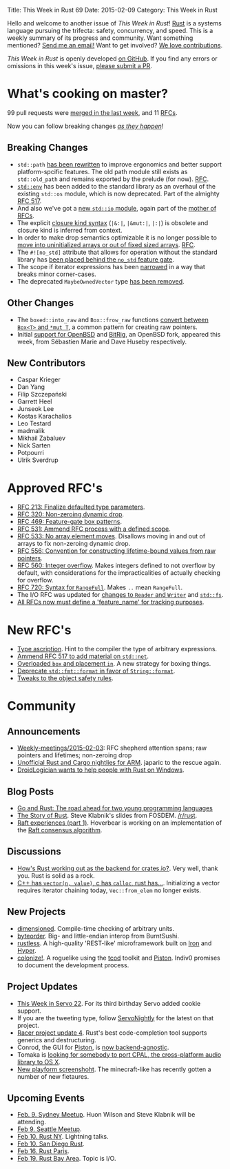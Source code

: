 Title: This Week in Rust 69
Date: 2015-02-09
Category: This Week in Rust

Hello and welcome to another issue of *This Week in Rust*!
[Rust](http://rust-lang.org) is a systems language pursuing the trifecta:
safety, concurrency, and speed. This is a weekly summary of its progress and
community. Want something mentioned? [Send me an
email!](mailto:corey@octayn.net?subject=This%20Week%20in%20Rust%20Suggestion)
Want to get involved? [We love
contributions](https://github.com/rust-lang/rust/wiki/Note-guide-for-new-contributors).

*This Week in Rust* is openly developed [on GitHub](https://github.com/cmr/this-week-in-rust).
If you find any errors or omissions in this week's issue, [please submit a PR](https://github.com/cmr/this-week-in-rust/pulls).

# What's cooking on master?

99 pull requests were [merged in the last week][merged], and 11 [RFCs][rfcs].

[merged]: https://github.com/rust-lang/rust/pulls?q=is%3Apr+is%3Amerged+merged%3A2015-02-02..2015-02-08
[rfcs]: https://github.com/rust-lang/rfcs/pulls?q=is%3Apr+is%3Amerged+merged%3A2015-02-02..2015-02-08

Now you can follow breaking changes *[as they happen][BitRust]*!

[BitRust]: http://bitrust.octarineparrot.com/

## Breaking Changes

* `std::path` [has been rewritten][path] to improve ergonomics and
  better support platform-spcific features. The old path module still
  exists as `std::old_path` and remains exported by the prelude (for
  now). [RFC][path-rfc].
* [`std::env`][env] has been added to the standard library as an
  overhaul of the existing `std::os` module, which is now
  deprecated. Part of the almighty [RFC 517][env-rfc].
* And also we've got a [new `std::io` module][io], again part of
  the [mother of RFCs][io-rfc].
* The explicit [closure kind syntax][close] (`|&:|`, `|&mut:|`, `|:|`)
  is obsolete and closure kind is inferred from context.
* In order to make drop semantics optimizable it is no longer possible
  to [move into uninitialized arrays or out of fixed sized
  arrays][array]. [RFC][array-rfc].
* The `#![no_std]` attribute that allows for operation without the
  standard library has [been placed behind the `no_std` feature
  gate][no_std].
* The scope if iterator expressions has been [narrowed][scope] in a
  way that breaks minor corner-cases.
* The deprecated `MaybeOwnedVector` type [has been removed][maybe].

[path]: https://github.com/rust-lang/rust/pull/21759
[path-rfc]: https://github.com/rust-lang/rfcs/blob/master/text/0474-path-reform.md
[env]: https://github.com/rust-lang/rust/pull/21787
[env-rfc]: https://github.com/rust-lang/rfcs/blob/master/text/0517-io-os-reform.md#stdenv
[io]: https://github.com/rust-lang/rust/pull/21835
[io-rfc]: https://github.com/rust-lang/rfcs/blob/master/text/0517-io-os-reform.md
[close]: https://github.com/rust-lang/rust/pull/21843
[array]: https://github.com/rust-lang/rust/pull/21971
[array-rfc]: https://github.com/rust-lang/rfcs/blob/master/text/0533-no-array-elem-moves.md
[scope]: https://github.com/rust-lang/rust/pull/21984
[no_std]: https://github.com/rust-lang/rust/pull/21988
[maybe]: https://github.com/rust-lang/rust/pull/22009

## Other Changes

* The `boxed::into_raw` and `Box::frow_raw` functions [convert between
  `Box<T>` and `*mut T`][boxraw], a common pattern for creating raw
  pointers.
* Initial [support for OpenBSD][openbsd] and [BitRig][bitrig], an OpenBSD fork,
  appeared this week, from Sébastien Marie and Dave Huseby respectively.

[boxraw]: https://github.com/rust-lang/rust/pull/21318
[openbsd]: https://github.com/rust-lang/rust/pull/21754
[bitrig]: https://github.com/rust-lang/rust/pull/21959

## New Contributors

* Caspar Krieger
* Dan Yang
* Filip Szczepański
* Garrett Heel
* Junseok Lee
* Kostas Karachalios
* Leo Testard
* madmalik
* Mikhail Zabaluev
* Nick Sarten
* Potpourri
* Ulrik Sverdrup

# Approved RFC's

* [RFC 213: Finalize defaulted type parameters][rfc-213].
* [RFC 320: Non-zeroing dynamic drop][rfc-320].
* [RFC 469: Feature-gate box patterns][rfc-469].
* [RFC 531: Ammend RFC process with a defined scope][rfc-531].
* [RFC 533: No array element moves][rfc-533]. Disallows moving in and
  out of arrays to fix non-zeroing dynamic drop.
* [RFC 556: Convention for constructing lifetime-bound values from raw
  pointers][rfc-556].
* [RFC 560: Integer overflow][rfc-560]. Makes integers defined to not
  overflow by default, with considerations for the impracticalities of
  actually checking for overflow.
* [RFC 720: Syntax for `RangeFull`][rfc-720]. Makes `..` mean
  `RangeFull`.
* The I/O RFC was updated for [changes to `Reader` and `Writer`][io]
  and [`std::fs`][fs].
* [All RFCs now must define a 'feature_name' for tracking
  purposes][feat].

[rfc-213]: https://github.com/rust-lang/rfcs/blob/master/text/0213-defaulted-type-params.md
[rfc-320]: https://github.com/rust-lang/rfcs/blob/master/text/0320-nonzeroing-dynamic-drop.md
[rfc-469]: https://github.com/rust-lang/rfcs/blob/master/text/0469-feature-gate-box-patterns.md
[rfc-531]: https://github.com/rust-lang/rfcs/blob/master/text/0531-define-rfc-scope.md
[rfc-533]: https://github.com/rust-lang/rfcs/blob/master/text/0533-no-array-elem-moves.md
[rfc-556]: https://github.com/rust-lang/rfcs/blob/master/text/0556-raw-lifetime.md
[rfc-560]: https://github.com/rust-lang/rfcs/blob/master/text/0560-integer-overflow.md
[io]: https://github.com/rust-lang/rfcs/pull/576
[rfc-720]: https://github.com/rust-lang/rfcs/pull/702
[fs]: https://github.com/rust-lang/rfcs/pull/739
[feat]: https://github.com/rust-lang/rfcs/pull/815

# New RFC's

* [Type ascription][asc]. Hint to the compiler the type of arbitrary
  expressions.
* [Ammend RFC 517 to add material on `std::net`][net].
* [Overloaded `box` and placement `in`][in]. A new strategy for boxing
  things.
* [Deprecate `std::fmt::format` in favor of `String::format`][fmt].
* [Tweaks to the object safety rules][obj].

[asc]: https://github.com/rust-lang/rfcs/pull/803
[net]: https://github.com/rust-lang/rfcs/pull/807
[in]: https://github.com/rust-lang/rfcs/pull/809
[fmt]: https://github.com/rust-lang/rfcs/pull/810
[obj]: https://github.com/rust-lang/rfcs/pull/817

# Community

## Announcements

* [Weekly-meetings/2015-02-03][mtg]: RFC shepherd attention spans; raw
  pointers and lifetimes; non-zeroing drop
* [Unofficial Rust and Cargo nightlies for ARM][arm]. japaric to the
  rescue again.
* [DroidLogician wants to help people with Rust on
  Windows][droid].

[mtg]: https://github.com/rust-lang/meeting-minutes/blob/master/weekly-meetings/2015-02-03.md
[droid]: https://www.reddit.com/r/rust/comments/2ut9r7/need_something_tested_on_windows_or_cant_figure/
[arm]: https://www.reddit.com/r/rust/comments/2v3xin/unofficial_rust_and_cargo_nightlies_for_arm_again/

## Blog Posts

* [Go and Rust: The road ahead for two young programming languages][gorust]
* [The Story of Rust][story]. Steve Klabnik's slides from
  FOSDEM. [/r/rust][story-r-rust].
* [Raft experiences (part 1)][raft-rs]. Hoverbear is working on an
  implementation of the [Raft consensus algorithm][raft].

[gorust]: http://www.infoworld.com/article/2877924/application-development/go-rust-road-ahead-young-programming-languages.html
[story]: http://www.steveklabnik.com/fosdem2015/
[story-r-rust]: https://www.reddit.com/r/rust/comments/2uppko/the_story_of_rust/
[raft-rs]: http://www.hoverbear.org/2015/02/05/raft-update-1/
[raft]: https://duckduckgo.com/l/?kh=-1&uddg=https%3A%2F%2Fraftconsensus.github.io%2F

## Discussions

* [How's Rust working out as the backend for crates.io?][crates]. Very
  well, thank you. Rust is solid as a rock.
* [C++ has `vector(n, value)`, c has `calloc`, rust
  has...][calloc]. Initializing a vector requires iterator chaining
  today, `Vec::from_elem` no longer exists.

[crates]: https://www.reddit.com/r/rust/comments/2v1fe3/hows_rust_working_out_as_the_backend_for_cratesio/
[calloc]: http://users.rust-lang.org/t/c-has-vector-n-value-c-has-calloc-rust-has-uh/146

## New Projects

* [dimensioned]. Compile-time checking of arbitrary units.
* [byteorder]. Big- and little-endian interop from BurntSushi.
* [rustless]. A high-quality 'REST-like' microframework built on
  [Iron] and [Hyper].
* [colonize!][colonize]. A roguelike using the [tcod] toolkit and
  [Piston]. Indiv0 promises to document the development process.

[dimensioned]: https://www.reddit.com/r/rust/comments/2uuwsx/introducing_dimensioned_a_library_for_compiletime/
[byteorder]: https://github.com/BurntSushi/byteorder
[rustless]: https://github.com/rustless/rustless
[Iron]: http://ironframework.io/
[Hyper]: https://github.com/hyperium/hyper
[colonize]: https://www.reddit.com/r/rust_gamedev/comments/2ue5re/announcing_colonize/
[tcod]: https://github.com/tomassedovic/tcod-rs
[Piston]: https://github.com/PistonDevelopers/piston

## Project Updates

* [This Week in Servo 22][twis]. For its third birthday Servo added
  cookie support.
* If you are the tweeting type, follow [ServoNightly] for the latest
  on that project.
* [Racer project update 4][racer]. Rust's best code-completion tool
  supports generics and destructuring.
* Conrod, the GUI for [Piston], is [now backend-agnostic][conrod].
* Tomaka is [looking for somebody to port CPAL, the cross-platform
  audio library to OS X][cpal].
* [New playform screenshoht][playform]. The minecraft-like has
  recently gotten a number of new fietaures.

[twis]: https://www.reddit.com/r/rust/comments/2ut3qo/this_week_in_servo_22/
[ServoNightly]: https://twitter.com/ServoNightly
[racer]: http://phildawes.net/blog/2015/02/02/racer4/
[conrod]: https://www.reddit.com/r/rust_gamedev/comments/2u6op6/conrod_the_immediate_mode_ui_for_piston_is_now/
[cpal]: https://www.reddit.com/r/rust_gamedev/comments/2t7xtf/help_cpal_crossplatform_audio_library_get_osx/
[Piston]: https://github.com/PistonDevelopers/piston
[playform]: https://www.reddit.com/r/rust_gamedev/comments/2uxijy/new_playform_screenshot/

## Upcoming Events

* [Feb. 9. Sydney Meetup][syd]. Huon Wilson and Steve Klabnik will be
  attending.
* [Feb 9. Seattle Meetup][seattle].
* [Feb 10. Rust NY][ny]. Lightning talks.
* [Feb 10. San Diego Rust][sd].
* [Feb 16. Rust Paris][paris].
* [Feb 19. Rust Bay Area][sf]. Topic is I/O.

[syd]: http://www.meetup.com/Rust-Sydney/events/220100853/
[seattle]: https://www.eventbrite.com/e/mozilla-rust-seattle-meetup-tickets-12222326307?aff=erelexporg
[ny]: http://www.meetup.com/RustNY/events/220177697/
[sd]: www.meetup.com/San-Diego-Rust/events/220153428/
[paris]: http://www.meetup.com/Rust-Paris
[sf]: http://www.meetup.com/Rust-Bay-Area/events/219697152/
